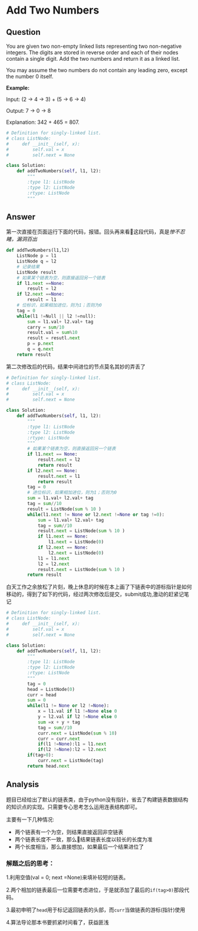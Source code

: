 # Add Two Numbers

## Question

You are given two non-empty linked lists representing two non-negative integers. The digits are stored in reverse order and each of their nodes contain a single digit. Add the two numbers and return it as a linked list.

You may assume the two numbers do not contain any leading zero, except the number 0 itself.

**Example:**

Input: (2 -> 4 -> 3) + (5 -> 6 -> 4)

Output: 7 -> 0 -> 8

Explanation: 342 + 465 = 807.

```python
# Definition for singly-linked list.
# class ListNode:
#     def __init__(self, x):
#         self.val = x
#         self.next = None

class Solution:
    def addTwoNumbers(self, l1, l2):
        """
        :type l1: ListNode
        :type l2: ListNode
        :rtype: ListNode
        """
```

## Answer

第一次直接在页面运行下面的代码，报错。回头再来看这段代码，真是*惨不忍睹，漏洞百出*

```python
def addTwoNumbers(l1,l2)
    ListNode p = l1
    ListNode q = l2
    # 记录结果
    ListNode result
    # 如果某个链表为空，则直接返回另一个链表
    if l1.next ==None:
        result = l2
    if l2.next ==None:
        result = l1
    # 位标识，如果相加进位，则为1；否则为0
    tag = 0
    while(l1 !=Null || l2 !=null):
        sum = l1.val+ l2.val+ tag
        carry = sum/10
        result.val = sum%10
        result = resutl.next
        p = p.next
        q = q.next
    return result
```

第二次修改后的代码，结果中间进位的节点莫名其妙的弄丢了

```python
# Definition for singly-linked list.
# class ListNode:
#     def __init__(self, x):
#         self.val = x
#         self.next = None

class Solution:
    def addTwoNumbers(self, l1, l2):
        """
        :type l1: ListNode
        :type l2: ListNode
        :rtype: ListNode
        """
        # 如果某个链表为空，则直接返回另一个链表
        if l1.next == None: 
            result.next = l2
            return result
        if l2.next == None: 
            result.next = l1
            return result   
        tag = 0
        # 进位标识，如果相加进位，则为1；否则为0
        sum = l1.val+ l2.val+ tag
        tag = sum//10
        result = ListNode(sum % 10 )
        while(l1.next != None or l2.next !=None or tag !=0):
            sum = l1.val+ l2.val+ tag
            tag = sum//10
            result.next = ListNode(sum % 10 )
            if l1.next == None:
                l1.next = ListNode(0)
            if l2.next == None:
                l2.next = ListNode(0)
            l1 = l1.next
            l2 = l2.next
            result.next = ListNode(sum % 10 )
        return result
```

白天工作之余放松了片刻，晚上休息的时候在本上画了下链表中的游标指针是如何移动的，得到了如下的代码，经过两次修改后提交，submit成功,激动的赶紧记笔记

```python
# Definition for singly-linked list.
# class ListNode:
#     def __init__(self, x):
#         self.val = x
#         self.next = None

class Solution:
    def addTwoNumbers(self, l1, l2):
        """
        :type l1: ListNode
        :type l2: ListNode
        :rtype: ListNode
        """
        tag = 0
        head = ListNode(0)
        curr = head
        sum = 0
        while(l1 != None or l2 !=None):
            x = l1.val if l1 !=None else 0
            y = l2.val if l2 !=None else 0
            sum =x + y + tag
            tag = sum//10
            curr.next = ListNode(sum % 10)
            curr = curr.next
            if(l1 !=None):l1 = l1.next
            if(l2 !=None):l2 = l2.next
        if(tag>0):
            curr.next = ListNode(tag)
        return head.next
```

## Analysis

题目已经给出了默认的链表类，由于python没有指针，省去了构建链表数据结构的知识点的实现。只需要专心思考怎么运用连表结构即可。

主要有一下几种情况:

* 两个链表有一个为空，则结果直接返回非空链表
* 两个链表长度不一致，那么结果链表长度以较长的长度为准
* 两个长度相当，那么直接想加，如果最后一个结果进位了

### 解题之后的思考：

1.利用空值(val = 0; next =None)来填补较短的链表。

2.两个相加的链表最后一位需要考虑进位，于是就添加了最后的`if(tag>0)`那段代码。

3.最初申明了`head`用于标记返回链表的头部，而`curr`当做链表的游标(指针)使用

4.算法导论那本书要抓紧时间看了，获益匪浅

